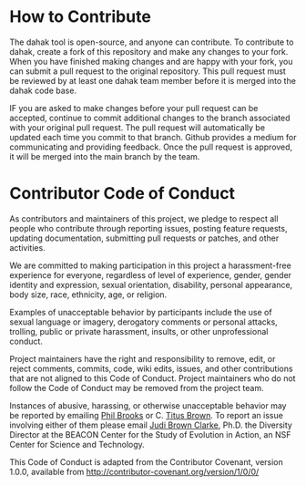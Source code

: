# How to Contribute

The dahak tool is open-source, and anyone can contribute. To contribute to dahak, create a fork of this repository and make any changes to your fork. 
When you have finished making changes and are happy with your fork, you can submit a pull request to the original repository. This pull request must
be reviewed by at least one dahak team member before it is merged into the dahak code base. 

IF you are asked to make changes before your pull request can be accepted, continue to commit additional changes to the branch associated with your 
original pull request. The pull request will automatically be updated each time you commit to that branch. Github provides a medium for communicating and 
providing feedback. Once the pull request is approved, it will be merged into the main branch by the team.

# Contributor Code of Conduct

As contributors and maintainers of this project, we pledge to respect all people who contribute through reporting issues, posting feature requests, updating documentation, submitting pull requests or patches, and other activities.

We are committed to making participation in this project a harassment-free experience for everyone, regardless of level of experience, gender, gender identity and expression, sexual orientation, disability, personal appearance, body size, race, ethnicity, age, or religion.

Examples of unacceptable behavior by participants include the use of sexual language or imagery, derogatory comments or personal attacks, trolling, public or private harassment, insults, or other unprofessional conduct.

Project maintainers have the right and responsibility to remove, edit, or reject comments, commits, code, wiki edits, issues, and other contributions that are not aligned to this Code of Conduct. Project maintainers who do not follow the Code of Conduct may be removed from the project team.

Instances of abusive, harassing, or otherwise unacceptable behavior may be reported by emailing [Phil Brooks](ptbrooks@ucdavis.edu) or C. [Titus Brown](ctbrown@ucdavis.edu). To report an issue involving either of them please email [Judi Brown Clarke](jbc@egr.msu.edu), Ph.D. the Diversity Director at the BEACON Center for the Study of Evolution in Action, an NSF Center for Science and Technology.

This Code of Conduct is adapted from the Contributor Covenant, version 1.0.0, available from http://contributor-covenant.org/version/1/0/0/
